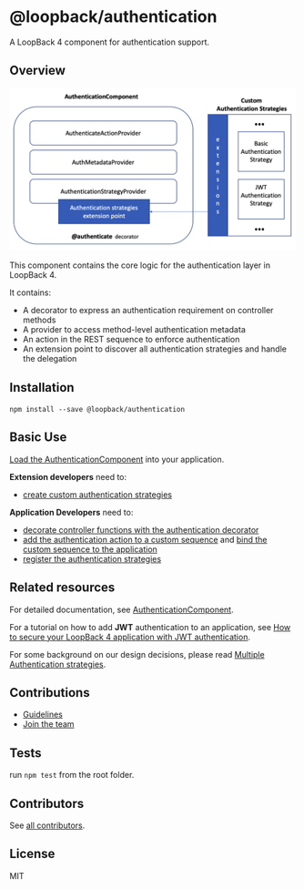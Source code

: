 # @loopback/authentication

A LoopBack 4 component for authentication support.

## Overview

![AuthenticationComponent](./docs/imgs/authentication_overview_highlevel.png)

This component contains the core logic for the authentication layer in
LoopBack 4.

It contains:

- A decorator to express an authentication requirement on controller methods
- A provider to access method-level authentication metadata
- An action in the REST sequence to enforce authentication
- An extension point to discover all authentication strategies and handle the
  delegation

## Installation

```shell
npm install --save @loopback/authentication
```

## Basic Use

[Load the AuthenticationComponent](https://loopback.io/doc/en/lb4/Loopback-component-authentication.html#authentication-component)
into your application.

**Extension developers** need to:

- [create custom authentication strategies](https://loopback.io/doc/en/lb4/Loopback-component-authentication.html#creating-a-custom-authentication-strategy)

**Application Developers** need to:

- [decorate controller functions with the authentication decorator](https://loopback.io/doc/en/lb4/Loopback-component-authentication.html#using-the-authentication-decorator)
- [add the authentication action to a custom sequence](https://loopback.io/doc/en/lb4/Loopback-component-authentication.html#adding-an-authentication-action-to-a-custom-sequence)
  and
  [bind the custom sequence to the application](https://loopback.io/doc/en/lb4/Loopback-component-authentication.html#binding-the-authenticating-sequence-to-the-application)
- [register the authentication strategies](https://loopback.io/doc/en/lb4/Loopback-component-authentication.html#registering-a-custom-authentication-strategy)

## Related resources

For detailed documentation, see
[AuthenticationComponent](https://loopback.io/doc/en/lb4/Loopback-component-authentication.html).

For a tutorial on how to add **JWT** authentication to an application, see
[How to secure your LoopBack 4 application with JWT authentication](https://loopback.io/doc/en/lb4/Authentication-Tutorial.html).

For some background on our design decisions, please read
[Multiple Authentication strategies](./docs/authentication-system.md).

## Contributions

- [Guidelines](https://github.com/strongloop/loopback-next/blob/master/docs/CONTRIBUTING.md)
- [Join the team](https://github.com/strongloop/loopback-next/issues/110)

## Tests

run `npm test` from the root folder.

## Contributors

See
[all contributors](https://github.com/strongloop/loopback-next/graphs/contributors).

## License

MIT
